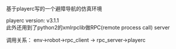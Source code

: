 基于playerc写的一个避障导航的仿真环境  

playerc version: v3.1.1  
此外还用到了python2的xmlrpclib做RPC(remote process call) server  

调用关系： env->robot->rpc_client -> rpc_server->playerc  
